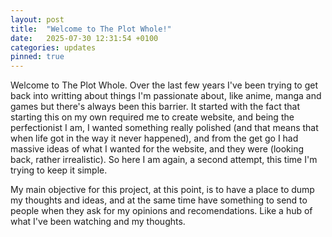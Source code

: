 ```yaml
---
layout: post
title:  "Welcome to The Plot Whole!"
date:   2025-07-30 12:31:54 +0100
categories: updates
pinned: true
---
```

Welcome to The Plot Whole. Over the last few years I've been trying to get back into writting about things I'm passionate about, like anime, manga and games but there's always been this barrier. It started with the fact that starting this on my own required me to create website, and being the perfectionist I am, I wanted something really polished (and that means that when life got in the way it never happened), and from the get go I had massive ideas of what I wanted for the website, and they were (looking back, rather irrealistic). So here I am again, a second attempt, this time I'm trying to keep it simple.

My main objective for this project, at this point, is to have a place to dump my thoughts and ideas, and at the same time have something to send to people when they ask for my opinions and recomendations. Like a hub of what I've been watching and my thoughts.